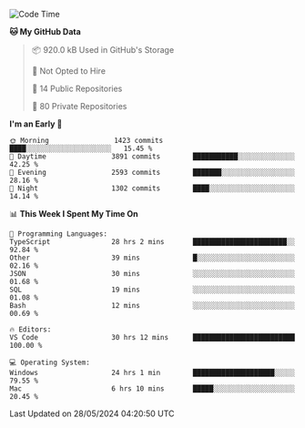<!--START_SECTION:waka-->
![Code Time](http://img.shields.io/badge/Code%20Time-5%2C695%20hrs%2037%20mins-blue)

**🐱 My GitHub Data** 

> 📦 920.0 kB Used in GitHub's Storage 
 > 
> 🚫 Not Opted to Hire
 > 
> 📜 14 Public Repositories 
 > 
> 🔑 80 Private Repositories 
 > 
**I'm an Early 🐤** 

```text
🌞 Morning                1423 commits        ████░░░░░░░░░░░░░░░░░░░░░   15.45 % 
🌆 Daytime                3891 commits        ███████████░░░░░░░░░░░░░░   42.25 % 
🌃 Evening                2593 commits        ███████░░░░░░░░░░░░░░░░░░   28.16 % 
🌙 Night                  1302 commits        ████░░░░░░░░░░░░░░░░░░░░░   14.14 % 
```


📊 **This Week I Spent My Time On** 

```text
💬 Programming Languages: 
TypeScript               28 hrs 2 mins       ███████████████████████░░   92.84 % 
Other                    39 mins             █░░░░░░░░░░░░░░░░░░░░░░░░   02.16 % 
JSON                     30 mins             ░░░░░░░░░░░░░░░░░░░░░░░░░   01.68 % 
SQL                      19 mins             ░░░░░░░░░░░░░░░░░░░░░░░░░   01.08 % 
Bash                     12 mins             ░░░░░░░░░░░░░░░░░░░░░░░░░   00.69 % 

🔥 Editors: 
VS Code                  30 hrs 12 mins      █████████████████████████   100.00 % 

💻 Operating System: 
Windows                  24 hrs 1 min        ████████████████████░░░░░   79.55 % 
Mac                      6 hrs 10 mins       █████░░░░░░░░░░░░░░░░░░░░   20.45 % 
```


 Last Updated on 28/05/2024 04:20:50 UTC
<!--END_SECTION:waka-->

